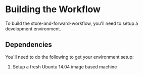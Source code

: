 # Building the Workflow

To build the store-and-forward-workflow, you'll need to setup a development environment.

## Dependencies
  You'll need to do the following to get your environment setup:  
  1)  Setup a fresh Ubuntu 14.04 image based machine
